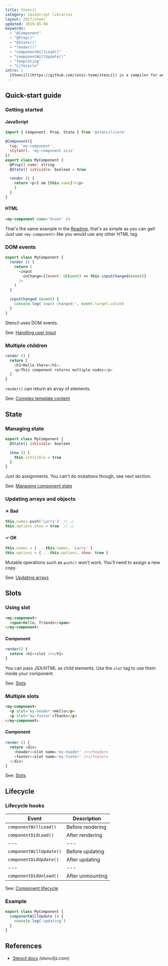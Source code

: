 ```yaml
---
title: Stencil
category: JavaScript libraries
layout: 2017/sheet
updated: 2019-05-08
keywords:
  - "@Component"
  - "@Prop()"
  - "@State()"
  - "render()"
  - "componentWillLoad()"
  - "componentWillUpdate()"
  - "Templating"
  - "Lifecycle"
intro: |
  [Stencil](https://github.com/ionic-team/stencil) is a compiler for web components made by the Ionic team. This guide targets Stencil v0.0.5.
---
```


## Quick-start guide


### Getting started


#### JavaScript

```js
import { Component, Prop, State } from '@stencil/core'

@Component({
  tag: 'my-component',
  styleUrl: 'my-component.scss'
})
export class MyComponent {
  @Prop() name: string
  @State() isVisible: boolean = true

  render () {
    return <p>I am {this.name}!</p>
    )
  }
}
```

#### HTML

```html
<my-component name='Groot' />
```

That's the same example in the [Readme](https://github.com/ionic-team/stencil), that's as simple as you can get! Just use `<my-component>` like you would use any other HTML tag.

### DOM events

```js
export class MyComponent {
  render () {
    return (
      <input
        onChange={(event: UIEvent) => this.inputChanged(event)}
      />
    )
  }

  inputChanged (event) {
    console.log('input changed:', event.target.value)
  }
}
```


Stencil uses DOM events.

See: [Handling user input](https://stenciljs.com/docs/templating/#handling-user-input)

### Multiple children

```js
render () {
  return [
    <h1>Hello there</h1>,
    <p>This component returns multiple nodes</p>
  ]
}
```


`render()` can return an array of elements.

See: [Complex template content](https://stenciljs.com/docs/templating#complex-template-content)

## State

### Managing state

```js
export class MyComponent {
  @State() isVisible: boolean

  show () {
    this.isVisible = true
  }
}
```


Just do assignments. You can't do mutations though, see next section.

See: [Managing component state](https://stenciljs.com/docs/decorators#managing-component-state)

### Updating arrays and objects

#### ✗ Bad
```js
this.names.push('Larry')  // ⚠️
this.options.show = true  // ⚠️
```

#### ✓ OK

```js
this.names = [ ...this.names, 'Larry' ]
this.options = { ...this.options, show: true }
```

Mutable operations such as `push()` won't work. You'll need to assign a new copy.

See: [Updating arrays](https://stenciljs.com/docs/reactive-data/#updating-arrays)

## Slots

### Using slot

```html
<my-component>
  <span>Hello, friends</span>
</my-component>
```


#### Component

```js
render() {
  return <h1><slot /></h1>
}
```


You can pass JSX/HTML as child elements. Use the `slot` tag to use them inside your component.

See: [Slots](https://stenciljs.com/docs/templating#slots)

### Multiple slots

```html
<my-component>
  <p slot='my-header'>Hello</p>
  <p slot='my-footer'>Thanks</p>
</my-component>
```


#### Component

```js
render () {
  return <div>
    <header><slot name='my-header' /></header>
    <footer><slot name='my-footer' /></footer>
  </div>
}
```


See: [Slots](https://stenciljs.com/docs/templating#slots)

## Lifecycle

### Lifecycle hooks

| Event                   | Description      |
| ---                     | ---              |
| `componentWillLoad()`   | Before rendering |
| `componentDidLoad()`    | After rendering  |
| ---                     | ---              |
| `componentWillUpdate()` | Before updating  |
| `componentDidUpdate()`  | After updating   |
| ---                     | ---              |
| `componentDidUnload()`  | After unmounting |

See: [Component lifecycle](https://stenciljs.com/docs/component-lifecycle)

### Example

```js
export class MyComponent {
  componentWillUpdate () {
    console.log('updating')
  }
}
```

## References

- [Stencil docs](https://stenciljs.com/docs/) _(stenciljs.com)_

